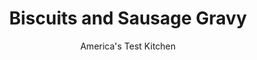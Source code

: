 ---
layout: ../../layouts/MarkdownPostLayout.astro
title: Biscuits and Sausage Gravy
author: America's Test Kitchen
pubDate: 2023-03-15
description: "Hearty buttermilk biscuits topped with creamy, spicy sausage gravy are a Southern breakfast tradition. While this gravy might not look appealing to the uninitiated, its spicy, meaty flavor quickly converts the hungry."
image_url: https://res.cloudinary.com/hksqkdlah/image/upload/ar_1:1,c_fill,dpr_2.0,f_auto,fl_lossy.progressive.strip_profile,g_faces:auto,q_auto:low,w_344/6647_cvr-sfs-bisquits-sausage-gravy-01-279513
tags: ["Side Dishes","Desserts or Baked Goods","Pork","Breakfast & Brunch"]
calories: 5525
protein: 31
carbohydrates: 70
fats: 57
fiber: 2
ingredients: ["3 cups (15 ounces), all-purpose flour","1 tablespoon, sugar","1 tablespoon, baking powder","1/2 teaspoon, baking soda","1 teaspoon, salt","8 tablespoons (1 stick), unsalted butter, cut into 1/2-inch pieces and chilled","4 tablespoons, vegetable shortening, cut into 1/2-inch pieces and chilled","1 1/4 cups, buttermilk (see note)","1/4 cup, all-purpose flour","1 teaspoon, ground fennel seed","1 teaspoon, ground sage","1 1/2 teaspoons, pepper","1 1/2 pounds, bulk pork sausage","3 cups, whole milk",", Salt"]
serves: 6
time: "1 hour"
instructions: ["For the biscuits: Adjust oven rack to middle position and heat oven to 450 degrees. Line baking sheet with parchment paper. Pulse flour, sugar, baking powder, baking soda, salt, butter, and shortening in food processor until mixture resembles coarse meal. Transfer to large bowl. Stir in buttermilk until combined.","On lightly floured surface, knead dough until smooth, 8 to 10 kneads. Pat dough into 9-inch circle, about 3/4 inch thick. Using 3-inch biscuit cutter dipped in flour, cut out rounds of dough and arrange on prepared baking sheet. Gather remaining dough, pat into 3/4-inch-thick circle, and cut out remaining biscuits. (You should have 8 biscuits in total.)","Bake until biscuits begin to rise, about 5 minutes, then rotate pan and reduce oven temperature to 400 degrees. Bake until golden brown, 12 to 15 minutes, then transfer to wire rack and let cool.","For the sausage gravy: Combine flour, fennel, sage, and pepper in small bowl. Cook sausage in large nonstick skillet over medium heat, breaking up meat with wooden spoon, until no longer pink, about 8 minutes. Sprinkle flour mixture over sausage and cook, stirring constantly, until flour has been absorbed, about 1 minute. Slowly stir in milk and simmer until sauce has thickened, about 5 minutes. Season with salt. Serve over split biscuits. (Biscuits can be stored in zipper-lock bag for 2 days.)"]
nutrition: ["688 mg Potassium, K","616 mg Phosphorus, P","400 mg Calcium, Ca","5 mg Iron, Fe","54 mg Magnesium, Mg","1279 mg Sodium, Na","3 mg Zinc, Zn","57 g Total lipid (fat)","10 mg Niacin","19 g Fatty acids, total monounsaturated","8 g Fatty acids, total polyunsaturated","3 µg Vitamin D (D2 + D3)","134 mg Cholesterol","23 g Fatty acids, total saturated","1 g Fatty acids, total trans","2 g Fiber, total dietary","117 µg Folic acid","33 µg Folate, food","11 g Sugars, total","9 µg Vitamin K (phylloquinone)","230 g Water","70 g Carbohydrate, by difference","233 µg Folate, DFE","31 g Protein","2 mg Vitamin E (alpha-tocopherol)","1 µg Vitamin B-12","223 µg Vitamin A, RAE","920 kcal Energy","2 g Sugars, added","5525 calories"]
notes: "If you don’t have buttermilk on hand, whisk 1 tablespoon of lemon juice into 1 1/4 cups of milk and let it stand until slightly thickened, about 10 minutes."
---